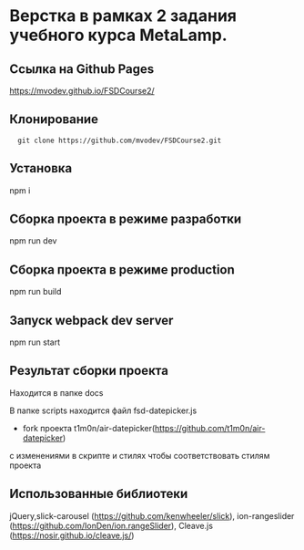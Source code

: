   # Верстка в рамках 2 задания учебного курса MetaLamp.
  ## Ссылка на Github Pages
  https://mvodev.github.io/FSDCourse2/
  ## Клонирование
      git clone https://github.com/mvodev/FSDCourse2.git
  ## Установка
  npm i
  ## Сборка проекта в режиме разработки
  npm run dev
  ## Сборка проекта в режиме production
  npm run build
  ## Запуск webpack dev server
  npm run start
  ## Результат сборки проекта
  Находится в папке docs

  В папке scripts находится файл fsd-datepicker.js 
  
  - fork проекта t1m0n/air-datepicker(https://github.com/t1m0n/air-datepicker)

  с изменениями в скрипте и стилях чтобы соответствовать стилям проекта

  ## Использованные библиотеки

jQuery,slick-carousel (https://github.com/kenwheeler/slick),
ion-rangeslider (https://github.com/IonDen/ion.rangeSlider),
Cleave.js (https://nosir.github.io/cleave.js/)
